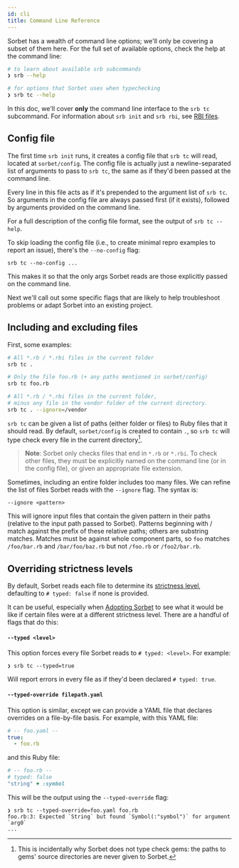 ```yaml
---
id: cli
title: Command Line Reference
---
```


Sorbet has a wealth of command line options; we'll only be covering a subset of
them here. For the full set of available options, check the help at the command
line:

```bash
# to learn about available srb subcommands
❯ srb --help

# for options that Sorbet uses when typechecking
❯ srb tc --help
```

In this doc, we'll cover **only** the command line interface to the `srb tc`
subcommand. For information about `srb init` and `srb rbi`, see
[RBI files](rbi.md).

## Config file

The first time `srb init` runs, it creates a config file that `srb tc` will
read, located at `sorbet/config`. The config file is actually just a
newline-separated list of arguments to pass to `srb tc`, the same as if they'd
been passed at the command line.

Every line in this file acts as if it's prepended to the argument list of
`srb tc`. So arguments in the config file are always passed first (if it
exists), followed by arguments provided on the command line.

For a full description of the config file format, see the output of
`srb tc --help`.

To skip loading the config file (i.e., to create minimal repro examples to
report an issue), there's the `--no-config` flag:

```
srb tc --no-config ...
```

This makes it so that the only args Sorbet reads are those explicitly passed on
the command line.

Next we'll call out some specific flags that are likely to help troubleshoot
problems or adapt Sorbet into an existing project.

## Including and excluding files

First, some examples:

```bash
# All *.rb / *.rbi files in the current folder
srb tc .

# Only the file foo.rb (+ any paths mentioned in sorbet/config)
srb tc foo.rb

# All *.rb / *.rbi files in the current folder,
# minus any file in the vendor folder of the current directory.
srb tc . --ignore=/vendor
```

`srb tc` can be given a list of paths (either folder or files) to Ruby files
that it should read. By default, `sorbet/config` is created to contain `.`, so
`srb tc` will type check every file in the current directory[^gems].

> **Note**: Sorbet only checks files that end in `*.rb` or `*.rbi`. To check
> other files, they must be explicitly named on the command line (or in the
> config file), or given an appropriate file extension.

<!-- prettier-ignore-start -->

[^gems]: This is incidentally why Sorbet does not type check gems: the paths to
gems' source directories are never given to Sorbet.

<!-- prettier-ignore-end -->

Sometimes, including an entire folder includes too many files. We can refine the
list of files Sorbet reads with the `--ignore` flag. The syntax is:

```plaintext
--ignore <pattern>
```

This will ignore input files that contain the given pattern in their paths
(relative to the input path passed to Sorbet). Patterns beginning with / match
against the prefix of these relative paths; others are substring matches.
Matches must be against whole component parts, so `foo` matches `/foo/bar.rb`
and `/bar/foo/baz.rb` but not `/foo.rb` or `/foo2/bar.rb`.

## Overriding strictness levels

By default, Sorbet reads each file to determine its
[strictness level](static.md#file-level-granularity-strictness-levels),
defaulting to `# typed: false` if none is provided.

It can be useful, especially when [Adopting Sorbet](adopting.md) to see what it
would be like if certain files were at a different strictness level. There are a
handful of flags that do this:

#### `--typed <level>`

This option forces every file Sorbet reads to `# typed: <level>`. For example:

```plaintext
❯ srb tc --typed=true
```

Will report errors in every file as if they'd been declared `# typed: true`.

#### `--typed-override filepath.yaml`

This option is similar, except we can provide a YAML file that declares
overrides on a file-by-file basis. For example, with this YAML file:

```yaml
# -- foo.yaml --
true:
  - foo.rb
```

and this Ruby file:

```ruby
# -- foo.rb --
# typed: false
"string" + :symbol
```

This will be the output using the `--typed-override` flag:

```plaintext
❯ srb tc --typed-override=foo.yaml foo.rb
foo.rb:3: Expected `String` but found `Symbol(:"symbol")` for argument `arg0`
...
```
